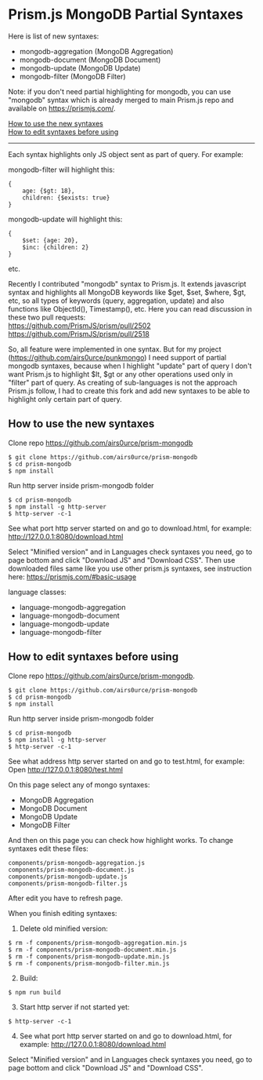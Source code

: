 # Prism.js MongoDB Partial Syntaxes

Here is list of new syntaxes:

- mongodb-aggregation (MongoDB Aggregation)
- mongodb-document (MongoDB Document)
- mongodb-update (MongoDB Update)
- mongodb-filter (MongoDB Filter)

Note: if you don't need partial highlighting for mongodb, you can use "mongodb" syntax which is already merged to main Prism.js repo and available on https://prismjs.com/.

[How to use the new syntaxes](#how-to-use-the-new-syntaxes)  
[How to edit syntaxes before using](#how-to-edit-syntaxes-before-using)

---

Each syntax highlights only JS object sent as part of query. For example:

mongodb-filter will highlight this:
```
{
    age: {$gt: 18},
    children: {$exists: true}
}
```

mongodb-update will highlight this:
```
{
    $set: {age: 20},
    $inc: {children: 2}
}
```

etc.

Recently I contributed "mongodb" syntax to Prism.js. It extends javascript syntax and highlights all MongoDB keywords like $get, $set, $where, $gt, etc, so all types of keywords (query, aggregation, update) and also functions like ObjectId(), Timestamp(), etc. Here you can read discussion in these two pull requests:  
https://github.com/PrismJS/prism/pull/2502  
https://github.com/PrismJS/prism/pull/2518

So, all feature were implemented in one syntax. But for my project (https://github.com/airs0urce/punkmongo) I need support of partial mongodb syntaxes, because when I highlight "update" part of query I don't want Prism.js to highlight $lt, $gt or any other operations used only in "filter" part of query.
As creating of sub-languages is not the approach Prism.js follow, I had to create this fork and add new syntaxes to be able to highlight only certain part of query. 



## How to use the new syntaxes

Clone repo https://github.com/airs0urce/prism-mongodb
```
$ git clone https://github.com/airs0urce/prism-mongodb  
$ cd prism-mongodb
$ npm install  
```

Run http server inside prism-mongodb folder
```
$ cd prism-mongodb
$ npm install -g http-server
$ http-server -c-1
```

See what port http server started on and go to download.html, for example:
http://127.0.0.1:8080/download.html

Select "Minified version" and in Languages check syntaxes you need, go to page bottom and click "Download JS" and "Download CSS".
Then use downloaded files same like you use other prism.js syntaxes, see instruction here: https://prismjs.com/#basic-usage

language classes:
- language-mongodb-aggregation
- language-mongodb-document
- language-mongodb-update
- language-mongodb-filter

## How to edit syntaxes before using

Clone repo https://github.com/airs0urce/prism-mongodb.
```
$ git clone https://github.com/airs0urce/prism-mongodb  
$ cd prism-mongodb
$ npm install  
```

Run http server inside prism-mongodb folder
```
$ cd prism-mongodb
$ npm install -g http-server
$ http-server -c-1
```

See what address http server started on and go to test.html, for example:
Open http://127.0.0.1:8080/test.html

On this page select any of mongo syntaxes:

- MongoDB Aggregation
- MongoDB Document
- MongoDB Update
- MongoDB Filter

And then on this page you can check how highlight works.
To change syntaxes edit these files:

```
components/prism-mongodb-aggregation.js
components/prism-mongodb-document.js
components/prism-mongodb-update.js
components/prism-mongodb-filter.js
```

After edit you have to refresh page.

When you finish editing syntaxes:

1) Delete old minified version:
```
$ rm -f components/prism-mongodb-aggregation.min.js
$ rm -f components/prism-mongodb-document.min.js
$ rm -f components/prism-mongodb-update.min.js
$ rm -f components/prism-mongodb-filter.min.js
```

2) Build:
```
$ npm run build
```

3) Start http server if not started yet:
```
$ http-server -c-1
```

4) See what port http server started on and go to download.html, for example:
http://127.0.0.1:8080/download.html

Select "Minified version" and in Languages check syntaxes you need, go to page bottom and click "Download JS" and "Download CSS".




